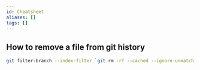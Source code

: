 ```yaml
---
id: Cheatsheet
aliases: []
tags: []
---
```


## How to remove a file from git history

```zsh
git filter-branch --index-filter `git rm -rf --cached --ignore-unmatch path_to_file` HEAD
```
